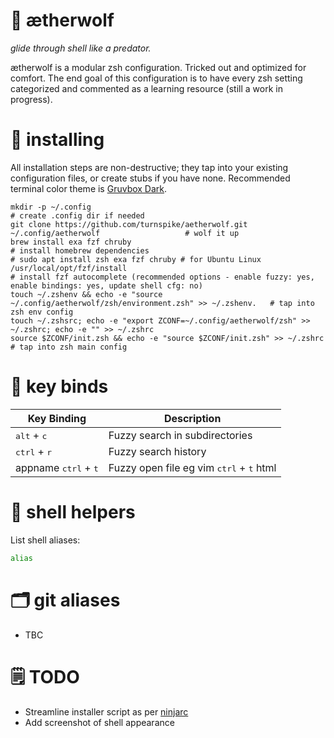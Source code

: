 # :wolf: ætherwolf

_glide through shell like a predator._

ætherwolf is a modular zsh configuration. Tricked out and optimized for comfort. The end goal of this configuration is to have every zsh setting categorized and commented as a learning resource (still a work in progress).

# :nut_and_bolt: installing

All installation steps are non-destructive; they tap into your existing configuration files, or create stubs if you have none. Recommended terminal color theme is [Gruvbox Dark](https://github.com/morhetz/gruvbox-contrib).

    mkdir -p ~/.config                                                                           # create .config dir if needed
    git clone https://github.com/turnspike/aetherwolf.git ~/.config/aetherwolf                   # wolf it up
    brew install exa fzf chruby                                                                  # install homebrew dependencies
    # sudo apt install zsh exa fzf chruby # for Ubuntu Linux
    /usr/local/opt/fzf/install                                                                   # install fzf autocomplete (recommended options - enable fuzzy: yes, enable bindings: yes, update shell cfg: no)
    touch ~/.zshenv && echo -e "source ~/.config/aetherwolf/zsh/environment.zsh" >> ~/.zshenv.   # tap into zsh env config
    touch ~/.zshsrc; echo -e "export ZCONF=~/.config/aetherwolf/zsh" >> ~/.zshrc; echo -e "" >> ~/.zshrc
    source $ZCONF/init.zsh && echo -e "source $ZCONF/init.zsh" >> ~/.zshrc                       # tap into zsh main config


# :link: key binds

|Key Binding|Description|
|---|---|
|<kbd>alt</kbd> + <kbd>c</kbd>|Fuzzy search in subdirectories|
|<kbd>ctrl</kbd> + <kbd>r</kbd>|Fuzzy search history|
|appname <kbd>ctrl</kbd> + <kbd>t</kbd>|Fuzzy open file eg vim <kbd>ctrl</kbd> + <kbd>t</kbd> html|

# :shell: shell helpers
List shell aliases:
```sh
alias
```
# :card_index_dividers: git aliases
* TBC

# :spiral_notepad: TODO
* Streamline installer script as per [ninjarc](https://github.com/turnspike/ninjarc)
* Add screenshot of shell appearance

